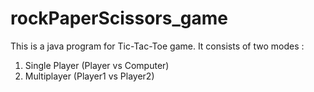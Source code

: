 # rockPaperScissors_game

This is a java program for Tic-Tac-Toe game.
It consists of two modes :
1. Single Player (Player vs Computer)
2. Multiplayer (Player1 vs Player2)
